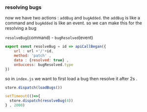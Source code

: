### resolving bugs

now we have two actions : `addBug` and `bugAdded`.
the `addBug` is like a command and `bugAdded` is like an event. so we can make this for the resolving a bug

`resolveBug`(command) - `bugResolved`(event)

```js
export const resolveBug = id => apiCallBegan({
    url : url +'/'+id,
    method: 'patch' , 
    data : {resolved: true} , 
    onSuccess: bugResolved.type
})
```


so in `index.js` we want to first load a bug then resolve it after 2s .

```js
store.dispatch(loadBugs())

setTimeout(()=>{
  store.dispatch(resolveBug(4))
} , 2000)
```